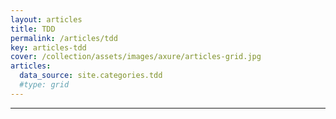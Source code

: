```yaml
---
layout: articles
title: TDD
permalink: /articles/tdd
key: articles-tdd
cover: /collection/assets/images/axure/articles-grid.jpg
articles:
  data_source: site.categories.tdd
  #type: grid
---
```


<div class="article__content" markdown="1">

---
